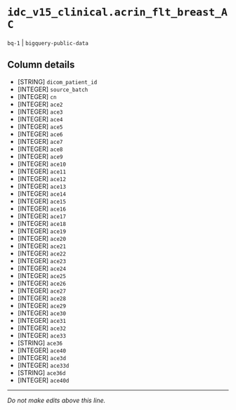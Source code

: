 # `idc_v15_clinical.acrin_flt_breast_AC`
`bq-1` | `bigquery-public-data`

## Column details
* [STRING]    `dicom_patient_id`
* [INTEGER]   `source_batch`
* [INTEGER]   `cn`
* [INTEGER]   `ace2`
* [INTEGER]   `ace3`
* [INTEGER]   `ace4`
* [INTEGER]   `ace5`
* [INTEGER]   `ace6`
* [INTEGER]   `ace7`
* [INTEGER]   `ace8`
* [INTEGER]   `ace9`
* [INTEGER]   `ace10`
* [INTEGER]   `ace11`
* [INTEGER]   `ace12`
* [INTEGER]   `ace13`
* [INTEGER]   `ace14`
* [INTEGER]   `ace15`
* [INTEGER]   `ace16`
* [INTEGER]   `ace17`
* [INTEGER]   `ace18`
* [INTEGER]   `ace19`
* [INTEGER]   `ace20`
* [INTEGER]   `ace21`
* [INTEGER]   `ace22`
* [INTEGER]   `ace23`
* [INTEGER]   `ace24`
* [INTEGER]   `ace25`
* [INTEGER]   `ace26`
* [INTEGER]   `ace27`
* [INTEGER]   `ace28`
* [INTEGER]   `ace29`
* [INTEGER]   `ace30`
* [INTEGER]   `ace31`
* [INTEGER]   `ace32`
* [INTEGER]   `ace33`
* [STRING]    `ace36`
* [INTEGER]   `ace40`
* [INTEGER]   `ace3d`
* [INTEGER]   `ace33d`
* [STRING]    `ace36d`
* [INTEGER]   `ace40d`

-------------------------------------------------------------------------------
*Do not make edits above this line.*
